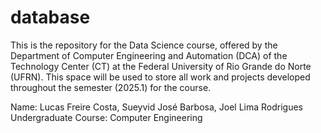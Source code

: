 # database
This is the repository for the Data Science course, offered by the Department of Computer Engineering and Automation (DCA) of the Technology Center (CT) at the Federal University of Rio Grande do Norte (UFRN). This space will be used to store all work and projects developed throughout the semester (2025.1) for the course.

Name: Lucas Freire Costa, Sueyvid José Barbosa, Joel Lima Rodrigues
Undergraduate Course: Computer Engineering
